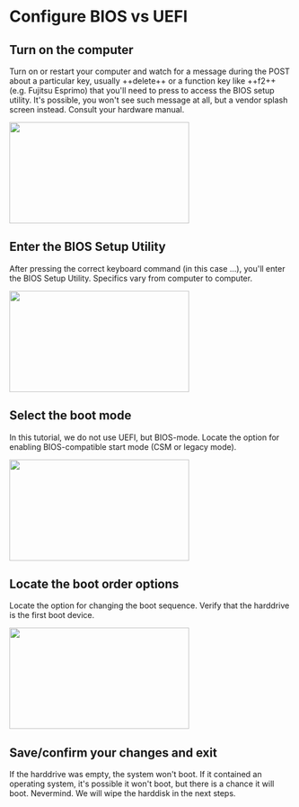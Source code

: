 # Configure BIOS vs UEFI

## Turn on the computer
Turn on or restart your computer and watch for a message during the POST about a particular key, usually ++delete++ or a function key like ++f2++ (e.g. Fujitsu Esprimo) that you'll need to press to access the BIOS setup utility. It's possible, you won't see such message at all, but a vendor splash screen instead. Consult your hardware manual.

<img src="../../../images/tutorials/lab-pc/1280-720.png" width="320" height="180"/>

## Enter the BIOS Setup Utility
After pressing the correct keyboard command (in this case ...), you'll enter the BIOS Setup Utility. Specifics vary from computer to computer.

<img src="../../../images/tutorials/lab-pc/1280-720.png" width="320" height="180"/>

## Select the boot mode
In this tutorial, we do not use UEFI, but BIOS-mode. Locate the option for enabling BIOS-compatible start mode (CSM or legacy mode).

<img src="../../../images/tutorials/lab-pc/1280-720.png" width="320" height="180"/>

## Locate the boot order options
Locate the option for changing the boot sequence. Verify that the harddrive is the first boot device.

<img src="../../../images/tutorials/lab-pc/1280-720.png" width="320" height="180"/>

## Save/confirm your changes and exit
If the harddrive was empty, the system won't boot. If it contained an operating system, it's possible it won't boot, but there is a chance it will boot.
Nevermind. We will wipe the harddisk in the next steps.